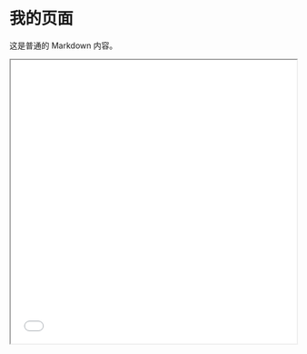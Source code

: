 # 我的页面

这是普通的 Markdown 内容。

<iframe src="/sky/events/google96b96d086c4f9fb2.html" width="100%" height="500px"></iframe>
